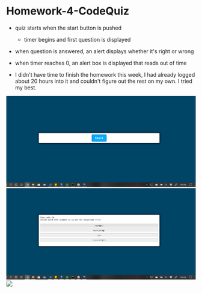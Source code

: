 # Homework-4-CodeQuiz

* quiz starts when the start button is pushed
    * timer begins and first question is displayed
* when question is answered, an alert displays whether it's right or wrong
* when timer reaches 0, an alert box is displayed that reads out of time

* I didn't have time to finish the homework this week, I had already logged about 20 hours into it and couldn't figure out the rest on my own. I tried my best.

<img src = "screenshots/start.png">
<img src = "screenshots/questions.png">
<img src = "timer.png">